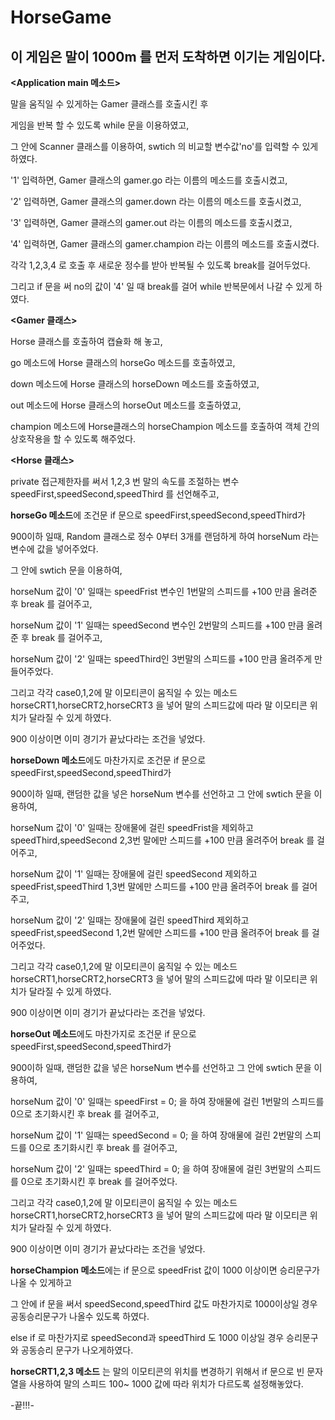 # HorseGame

이 게임은 말이 1000m 를 먼저 도착하면 이기는 게임이다.
-------------------------------------------------------------------------
**<Application main 메소드>**


말을 움직일 수 있게하는 Gamer 클래스를 호출시킨 후

게임을 반복 할 수 있도록 while 문을 이용하였고,

그 안에 Scanner 클래스를 이용하여, swtich 의 비교할 변수값'no'를 입력할 수 있게 하였다.

'1' 입력하면, Gamer 클래스의 gamer.go 라는 이름의 메소드를 호출시켰고,

'2' 입력하면, Gamer 클래스의 gamer.down 라는 이름의 메소드를 호출시켰고,

'3' 입력하면, Gamer 클래스의 gamer.out 라는 이름의 메소드를 호출시켰고,

'4' 입력하면, Gamer 클래스의 gamer.champion 라는 이름의 메소드를 호출시켰다.

각각 1,2,3,4 로 호출 후 새로운 정수를 받아 반복될 수 있도록 break를 걸어두었다.

그리고 if 문을 써 no의 값이 '4' 일 때 break를 걸어 while 반복문에서 나갈 수 있게 하였다. 



**<Gamer 클래스>**


Horse 클래스를 호출하여 캡슐화 해 놓고,

go 메소드에 Horse 클래스의 horseGo 메소드를 호출하였고,

down 메소드에 Horse 클래스의 horseDown 메소드를 호출하였고,

out 메소드에 Horse 클래스의 horseOut 메소드를 호출하였고,

champion 메소드에 Horse클래스의 horseChampion 메소드를 호출하여 객체 간의 상호작용을 할 수 있도록 해주었다.



**<Horse 클래스>**

private 접근제한자를 써서
1,2,3 번 말의 속도를 조절하는 변수 speedFirst,speedSecond,speedThird 를 선언해주고,


**horseGo 메소드**에 조건문 if 문으로 speedFirst,speedSecond,speedThird가 

900이하 일때, Random 클래스로 정수 0부터 3개를 랜덤하게 하여 horseNum 라는 변수에 값을 넣어주었다.  

그 안에 swtich 문을 이용하여,

horseNum 값이 '0' 일때는 speedFrist 변수인 1번말의 스피드를 +100 만큼 올려준 후 break 를 걸어주고,

horseNum 값이 '1' 일때는 speedSecond 변수인 2번말의 스피드를 +100 만큼 올려준 후 break 를 걸어주고,

horseNum 값이 '2' 일때는 speedThird인 3번말의 스피드를 +100 만큼 올려주게 만들어주었다.

그리고 각각 case0,1,2에 말 이모티콘이 움직일 수 있는 메소드 horseCRT1,horseCRT2,horseCRT3 을 넣어 말의 스피드값에 따라 말 이모티콘 위치가 달라질 수 있게 하였다.

900 이상이면 이미 경기가 끝났다라는 조건을 넣었다.


**horseDown 메소드**에도 마찬가지로 조건문 if 문으로 speedFirst,speedSecond,speedThird가 

900이하 일때, 랜덤한 값을 넣은 horseNum 변수를 선언하고 그 안에 swtich 문을 이용하여,

horseNum 값이 '0' 일때는 장애물에 걸린 speedFrist을 제외하고 speedThird,speedSecond 2,3번 말에만 스피드를 +100 만큼 올려주어 break 를 걸어주고,

horseNum 값이 '1' 일때는 장애물에 걸린 speedSecond 제외하고 speedFrist,speedThird 1,3번 말에만 스피드를 +100 만큼 올려주어 break 를 걸어주고,

horseNum 값이 '2' 일때는 장애물에 걸린 speedThird 제외하고 speedFrist,speedSecond 1,2번 말에만 스피드를 +100 만큼 올려주어 break 를 걸어주었다.

그리고 각각 case0,1,2에 말 이모티콘이 움직일 수 있는 메소드 horseCRT1,horseCRT2,horseCRT3 을 넣어 말의 스피드값에 따라 말 이모티콘 위치가 달라질 수 있게 하였다.

900 이상이면 이미 경기가 끝났다라는 조건을 넣었다.


**horseOut 메소드**에도 마찬가지로 조건문 if 문으로 speedFirst,speedSecond,speedThird가 

900이하 일때, 랜덤한 값을 넣은 horseNum 변수를 선언하고 그 안에 swtich 문을 이용하여,

horseNum 값이 '0' 일때는 speedFirst = 0; 을 하여 장애물에 걸린 1번말의 스피드를 0으로 초기화시킨 후 break 를 걸어주고,

horseNum 값이 '1' 일때는 speedSecond = 0; 을 하여 장애물에 걸린 2번말의 스피드를 0으로 초기화시킨 후 break 를 걸어주고,

horseNum 값이 '2' 일때는 speedThird = 0; 을 하여 장애물에 걸린 3번말의 스피드를 0으로 초기화시킨 후 break 를 걸어주었다.

그리고 각각 case0,1,2에 말 이모티콘이 움직일 수 있는 메소드 horseCRT1,horseCRT2,horseCRT3 을 넣어 말의 스피드값에 따라 말 이모티콘 위치가 달라질 수 있게 하였다.

900 이상이면 이미 경기가 끝났다라는 조건을 넣었다.

**horseChampion 메소드**에는 if 문으로 speedFrist 값이 1000 이상이면 승리문구가 나올 수 있게하고 

그 안에 if 문을 써서 speedSecond,speedThird 값도 마찬가지로 1000이상일 경우 공동승리문구가 나올수 있도록 하였다.

else if 로 마찬가지로 speedSecond과 speedThird 도 1000 이상일 경우 승리문구와 공동승리 문구가 나오게하였다.

**horseCRT1,2,3 메소드** 는 말의 이모티콘의 위치를 변경하기 위해서 
if 문으로 빈 문자열을 사용하여 말의 스피드 100~ 1000 값에 따라 위치가 다르도록 설정해놓았다. 

-끝!!!-





